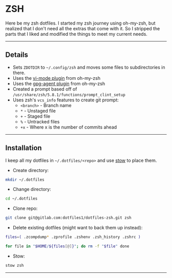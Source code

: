 # ZSH

Here be my zsh dotfiles. I started my zsh journey using oh-my-zsh, but realized
that I don't need all the extras that come with it. So I stripped the parts that
I liked and modified the things to meet my current needs.

----

## Details
- Sets `ZDOTDIR` to `~/.config/zsh` and moves some files to subdirectories in there.
- Uses the [vi-mode plugin](https://github.com/ohmyzsh/ohmyzsh/tree/master/plugins/vi-mode) from oh-my-zsh
- Uses the [gpg-agent plugin](https://github.com/ohmyzsh/ohmyzsh/tree/master/plugins/gpg-agent) from oh-my-zsh
- Created a prompt based off of `/usr/share/zsh/5.8.1/functions/prompt_clint_setup`
- Uses zsh's `vcs_info` features to create git prompt:
  - `<branch>` - Branch name
  - `*` - Unstaged file
  - `+` - Staged file
  - `%` - Untracked files
  - `+x` - Where x is the number of commits ahead

----

## Installation
I keep all my dotfiles in `~/.dotfiles/<repo>` and use [stow](https://www.gnu.org/software/stow/) to place them.

- Create directory:
```bash
mkdir ~/.dotfiles
```
- Change directory:
```bash
cd ~/.dotfiles
```
- Clone repo:
```bash
git clone git@gitlab.com:dotfiles1/dotfiles-zsh.git zsh
```
- Delete existing dotfiles (might want to back them up instead):
```bash
files=( .zcompdump* .zprofile .zshenv .zsh_history .zshrc )

for file in "$HOME/${files[@]}"; do rm -f "$file" done
```
- Stow:
```bash
stow zsh
```

----
